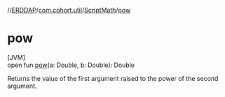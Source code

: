 //[ERDDAP](../../../index.md)/[com.cohort.util](../index.md)/[ScriptMath](index.md)/[pow](pow.md)

# pow

[JVM]\
open fun [pow](pow.md)(a: Double, b: Double): Double

Returns the value of the first argument raised to the power of the second argument.